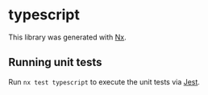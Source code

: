 # typescript

This library was generated with [Nx](https://nx.dev).

## Running unit tests

Run `nx test typescript` to execute the unit tests via [Jest](https://jestjs.io).
